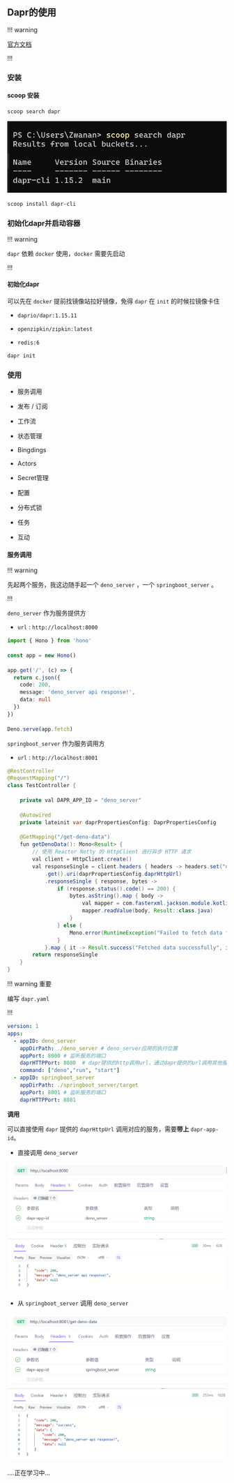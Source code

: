 ## Dapr的使用

!!! warning

[官方文档](https://docs.dapr.io/)

!!!

### 安装

#### scoop 安装

```powershell
scoop search dapr
```

![](/public/images/2025-09-12-14-22-15-image.png)

```powershell
scoop install dapr-cli
```

### 初始化dapr并启动容器

!!! warning

`dapr` 依赖 `docker` 使用，`docker` 需要先启动

!!!

#### 初始化dapr

可以先在 `docker` 提前找镜像站拉好镜像，免得 `dapr` 在 `init` 的时候拉镜像卡住

- `daprio/dapr:1.15.11`

- `openzipkin/zipkin:latest`

- `redis:6`

```powershell
dapr init
```

### 使用

- 服务调用

- 发布 / 订阅

- 工作流

- 状态管理

- Bingdings

- Actors

- Secret管理

- 配置

- 分布式锁

- 任务

- 互动

#### 服务调用

!!! warning

先起两个服务，我这边随手起一个 `deno_server` ，一个  `springboot_server` 。

!!!

`deno_server` 作为服务提供方

- `url` : `http://localhost:8000`

```typescript
import { Hono } from 'hono'

const app = new Hono()

app.get('/', (c) => {
  return c.json({
    code: 200,
    message: 'deno_server api response!',
    data: null
  })
})

Deno.serve(app.fetch)

```

`springboot_server` 作为服务调用方

- `url` : `http://localhost:8001`

```java
@RestController
@RequestMapping("/")
class TestController {

    private val DAPR_APP_ID = "deno_server"

    @Autowired
    private lateinit var daprPropertiesConfig: DaprPropertiesConfig

    @GetMapping("/get-deno-data")
    fun getDenoData(): Mono<Result> {
        // 使用 Reactor Netty 的 HttpClient 进行异步 HTTP 请求
        val client = HttpClient.create()
        val responseSingle = client.headers { headers -> headers.set("dapr-app-id", DAPR_APP_ID) }
            .get().uri(daprPropertiesConfig.daprHttpUrl)
            .responseSingle { response, bytes ->
                if (response.status().code() == 200) {
                    bytes.asString().map { body ->
                        val mapper = com.fasterxml.jackson.module.kotlin.jacksonObjectMapper()
                        mapper.readValue(body, Result::class.java)
                    }
                } else {
                    Mono.error(RuntimeException("Failed to fetch data from Deno server"))
                }
            }.map { it -> Result.success("Fetched data successfully", it) }
        return responseSingle
    }
}
```

!!! warning 重要

编写 `dapr.yaml` 

!!!

```yaml
version: 1
apps:
  - appID: deno_server
    appDirPath: ./deno_server # deno_server应用的执行位置
    appPort: 8000 # 监听服务的端口
    daprHTTPPort: 8080  # dapr提供的http调用url，通过dapr提供的url调用其他服务
    command: ["deno","run", "start"]
  - appID: springboot_server
    appDirPath: ./springboot_server/target
    appPort: 8001 # 监听服务的端口
    daprHTTPPort: 8081
```

**调用**

可以直接使用 `dapr` 提供的 `daprHttpUrl` 调用对应的服务，需要**带上** `dapr-app-id`。

-  直接调用 `deno_server`

![](/public/images/2025-09-12-17-14-32-image.png)

- 从 `springboot_server` 调用 `deno_server` 

![](/public/images/2025-09-12-17-13-42-image.png)

....正在学习中...
